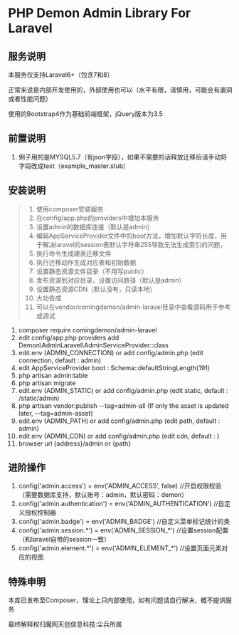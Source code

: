 # PHP Demon Admin Library For Laravel

## 服务说明

本服务仅支持Laravel6+（包含7和8）

正常来说是内部开发使用的，外部使用也可以（水平有限，请慎用，可能会有漏洞或者性能问题）

使用的Bootstrap4作为基础前端框架，jQuery版本为3.5

## 前置说明
1. 例子用的是MYSQL5.7（有json字段），如果不需要的话释放迁移后请手动将字段改成text（example_master.stub）

## 安装说明

> 1. 使用composer安装服务
> 2. 在config/app.php的providers中增加本服务
> 3. 设置admin的数据库连接（默认是admin）
> 4. 编辑AppServiceProvider文件中的boot方法，增加默认字符长度，用于解决laravel的session表默认字符串255导致无法生成索引的问题，
> 5. 执行命令生成建表迁移文件
> 6. 执行迁移动作生成对应表和初始数据
> 7. 设置静态资源文件目录（不用写public）
> 8. 发布资源到对应目录，设置访问路径（默认是admin）
> 9. 设置静态资源CDN（默认没有，只读本地）
> 10. 大功告成
> 11. 可以在vendor/comingdemon/admin-laravel目录中查看源码用于参考或调试

1. composer require comingdemon/admin-laravel
2. edit config/app.php providers add Demon\AdminLaravel\AdminServiceProvider::class
3. edit.env (ADMIN_CONNECTION) or add config/admin.php (edit connection, default : admin)
4. edit AppServiceProvider boot : Schema::defaultStringLength(191)
5. php artisan admin:table
6. php artisan migrate
7. edit.env (ADMIN_STATIC) or add config/admin.php (edit static, default : /static/admin)
8. php artisan vendor:publish --tag=admin-all (If only the asset is updated later, --tag=admin-asset)
9. edit.env (ADMIN_PATH) or add config/admin.php (edit path, default : admin)
10. edit.env (ADMIN_CDN) or add config/admin.php (edit cdn, default : )
11. browser url  {address}/admin or {path}

## 进阶操作

1. config('admin.access') = env('ADMIN_ACCESS', false) //开启权限校验（需要数据库支持，默认账号：admin，默认密码：demon）
2. config('admin.authentication') = env('ADMIN_AUTHENTICATION') //自定义授权控制器
3. config('admin.badge') = env('ADMIN_BADGE') //自定义菜单标记统计的类
4. config('admin.session.\*') = env('ADMIN_SESSION_\*') //设置session配置（和laravel自带的session一致）
5. config('admin.element.\*') = env('ADMIN_ELEMENT_\*') //设置页面元素对应的视图

## 特殊申明

本库已发布至Composer，理论上只内部使用，如有问题请自行解决，概不提供服务

最终解释权归魔网天创信息科技:尘兵所属

